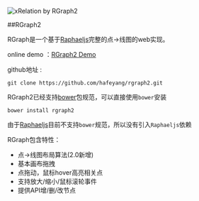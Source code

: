 ![xRelation by RGraph2](https://raw.github.com/hafeyang/rgraph2/master/xrelation.png)

##RGraph2

RGraph是一个基于[Raphaeljs](http://raphaeljs.com/)完整的点->线图的web实现。

online demo ：[RGraph2 Demo](http://hafeyang.github.com/rgraph2/)

github地址 :

    git clone https://github.com/hafeyang/rgraph2.git

RGraph2已经支持[bower](http://twitter.github.com/bower/)包规范，可以直接使用`bower`安装

    bower install rgraph2

由于[Raphaeljs](http://raphaeljs.com/)目前不支持`bower`规范，所以没有引入`Raphaeljs`依赖

RGraph包含特性：

* 点->线图布局算法(2.0新增)
* 基本画布拖拽
* 点拖动，鼠标hover高亮相关点
* 支持放大/缩小/鼠标滚轮事件
* 提供API增/删/改节点